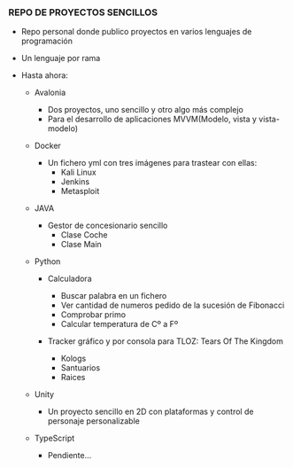 ### REPO DE PROYECTOS SENCILLOS ###
- Repo personal donde publico proyectos en varios lenguajes de programación
- Un lenguaje por rama
- Hasta ahora:
  
  - Avalonia
    - Dos proyectos, uno sencillo y otro algo más complejo
    - Para el desarrollo de aplicaciones MVVM(Modelo, vista y vista-modelo)
      
  - Docker
    - Un fichero yml con tres imágenes para trastear con ellas:
      - Kali Linux
      - Jenkins
      - Metasploit
        
  - JAVA
    - Gestor de concesionario sencillo 
        - Clase Coche
        - Clase Main
          
  - Python 
    - Calculadora
        - Buscar palabra en un fichero
        - Ver cantidad de numeros pedido de la sucesión de Fibonacci
        - Comprobar primo
        - Calcular temperatura de Cº a Fº
          
    - Tracker gráfico y por consola para TLOZ: Tears Of The Kingdom
        - Kologs
        - Santuarios
        - Raices
          
  - Unity
    - Un proyecto sencillo en 2D con plataformas y control de personaje personalizable
  
  - TypeScript
    - Pendiente...
